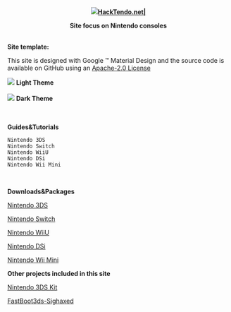 <div style="text-align: center;">
<img src="https://github.com/daviiid99/HackTendo/blob/master/images/andy.png"><b><a href="https://www.hacktendo.net/Index.html">HackTendo.net|<a/> 

Site focus on Nintendo consoles</b></div>
<br/>
<b>Site template:</b>

This site is designed with Google ™ Material Design and the source code is available on GitHub using an <a href="https://github.com/daviiid99/HackTendo/blob/master/LICENSE">Apache-2.0 License</a>

<img src="https://github.com/daviiid99/HackTendo/blob/master/light.png">
<b>Light Theme</b>

<br/>
<br/>
<img src="https://github.com/daviiid99/HackTendo/blob/master/dark.png">
<b>Dark Theme</b>

<br/>
<br/>
<br/>

<b>Guides&Tutorials</b>

```
Nintendo 3DS
Nintendo Switch
Nintendo WiiU 
Nintendo DSi
Nintendo Wii Mini
```

<br/>

<b>Downloads&Packages</b>
<br/>

<a href="https://github.com/daviiid99/HackTendo/releases/tag/3DS">Nintendo 3DS</a>

<a href="https://github.com/daviiid99/HackTendo/releases/tag/SWITCH">Nintendo Switch</a>

<a href="https://github.com/daviiid99/HackTendo/releases/tag/WIIU">Nintendo WiiU</a>

<a href="https://github.com/daviiid99/HackTendo/releases/tag/DSI">Nintendo DSi</a>

<a href="https://github.com/daviiid99/HackTendo/releases/tag/WIIMINI">Nintendo Wii Mini</a>

<b>Other projects included in this site</b>

<a href="https://github.com/daviiid99/Nintendo-3DS-Kit">Nintendo 3DS Kit</a>

<a href="https://github.com/daviiid99/fastboot3ds-Sighaxed">FastBoot3ds-Sighaxed</a>
